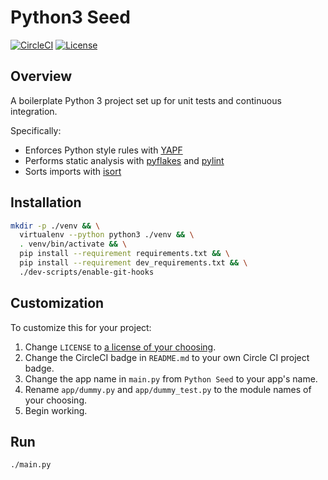 # Python3 Seed

[![CircleCI](https://circleci.com/gh/mtlynch/python3_seed.svg?style=svg)](https://circleci.com/gh/mtlynch/python3_seed)
[![License](https://img.shields.io/badge/license-Unlicense-blue)](LICENSE)

## Overview

A boilerplate Python 3 project set up for unit tests and continuous integration.

Specifically:

* Enforces Python style rules with [YAPF](https://github.com/google/yapf)
* Performs static analysis with [pyflakes](https://github.com/megies/pyflakes) and [pylint](https://github.com/PyCQA/pylint)
* Sorts imports with [isort](https://github.com/timothycrosley/isort)

## Installation

```bash
mkdir -p ./venv && \
  virtualenv --python python3 ./venv && \
  . venv/bin/activate && \
  pip install --requirement requirements.txt && \
  pip install --requirement dev_requirements.txt && \
  ./dev-scripts/enable-git-hooks
```

## Customization

To customize this for your project:

1. Change `LICENSE` to [a license of your choosing](https://choosealicense.com/).
1. Change the CircleCI badge in `README.md` to your own Circle CI project badge.
1. Change the app name in `main.py` from `Python Seed` to your app's name.
1. Rename `app/dummy.py` and `app/dummy_test.py` to the module names of your choosing.
1. Begin working.

## Run

```bash
./main.py
```
